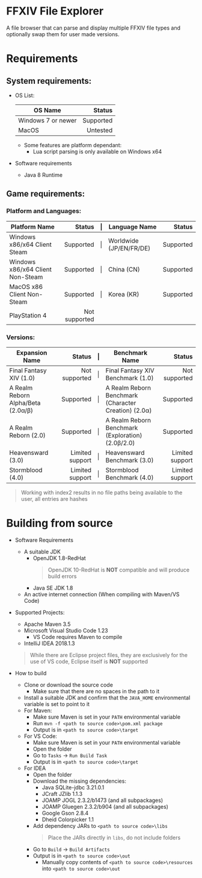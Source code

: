 FFXIV File Explorer  
===================  

A file browser that can parse and display multiple FFXIV file types and optionally swap them for user made versions.  



Requirements  
===================  

##  System requirements:  

* OS List:

    | OS Name                                        | Status    |  
    |------------------------------------------------|----------:|  
    | Windows 7 or newer                             | Supported |  
    | MacOS                                          |  Untested |  

    * Some features are platform dependant:  
        * Lua script parsing is only available on Windows x64  

* Software requirements  
    * Java 8 Runtime  


## Game requirements:  
### Platform and Languages:  

| Platform Name                    | Status        | \| | Language Name           | Status    |  
|----------------------------------|--------------:|----|-------------------------|----------:|  
| Windows x86/x64 Client Steam     |     Supported | \| | Worldwide (JP/EN/FR/DE) | Supported |  
| Windows x86/x64 Client Non-Steam |     Supported | \| | China (CN)              | Supported |  
| MacOS x86 Client Non-Steam       |     Supported | \| | Korea (KR)              | Supported |  
| PlayStation 4                    | Not supported |  

### Versions:  

| Expansion Name                     | Status          | \| | Benchmark Name                                       | Status          |  
|------------------------------------|----------------:|----|------------------------------------------------------|----------------:|  
| Final Fantasy XIV (1.0)            |   Not supported | \| | Final Fantasy XIV Benchmark (1.0)                    |   Not supported |  
| A Realm Reborn Alpha/Beta (2.0α/β) |       Supported | \| | A Realm Reborn Benchmark (Character Creation) (2.0α) |       Supported |  
| A Realm Reborn (2.0)               |       Supported | \| | A Realm Reborn Benchmark (Exploration) (2.0β/2.0)    |       Supported |  
| Heavensward (3.0)                  | Limited support | \| | Heavensward Benchmark (3.0)                          | Limited support |  
| Stormblood (4.0)                   | Limited support | \| | Stormblood Benchmark (4.0)                           | Limited support |  

> Working with index2 results in no file paths being available to the user, all entries are hashes


Building from source
===================  

* Software Requirements
    * A suitable JDK
        * OpenJDK 1.8-RedHat
            > OpenJDK 10-RedHat is **NOT** compatible and will produce build errors
        * Java SE JDK 1.8
    * An active internet connection (When compiling with Maven/VS Code)

* Supported Projects:
    * Apache Maven 3.5
    * Microsoft Visual Studio Code 1.23
        * VS Code requires Maven to compile
    * IntelliJ IDEA 2018.1.3

    > While there are Eclipse project files, they are exclusively for the use of VS code, Eclipse itself is **NOT** supported

* How to build
    * Clone or download the source code
        * Make sure that there are no spaces in the path to it
    * Install a suitable JDK and confirm that the `JAVA_HOME` environmental variable is set to point to it
    * For Maven:
        * Make sure Maven is set in your `PATH` environmental variable
        * Run `mvn -f <path to source code>\pom.xml package`
        * Output is in `<path to source code>\target`
    * For VS Code:
        * Make sure Maven is set in your `PATH` environmental variable
        * Open the folder
        * Go to `Tasks` → `Run Build Task`
        * Output is in `<path to source code>\target`
    * For IDEA
        * Open the folder
        * Download the missing dependencies:
            * Java SQLite-jdbc 3.21.0.1
            * JCraft JZlib 1.1.3
            * JOAMP JOGL 2.3.2/b1473 (and all subpackages)
            * JOAMP Gluegen 2.3.2/b904 (and all subpackages)
            * Google Gson 2.8.4
            * Dheid Colorpicker 1.1
        * Add dependency JARs to `<path to source code>\libs`
            > Place the JARs directly in `libs`, do not include folders
        * Go to `Build` → `Build Artifacts`
        * Output is in `<path to source code>\out`
            * Manually copy contents of `<path to source code>\resources` into `<path to source code>\out`
